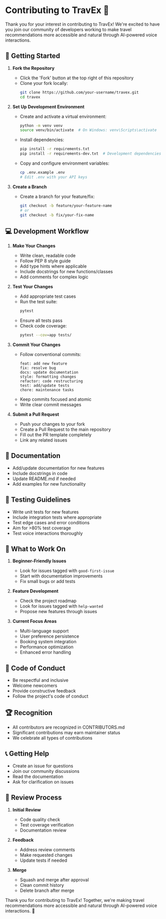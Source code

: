 # Contributing to TravEx 🌟

Thank you for your interest in contributing to TravEx! We're excited to have you join our community of developers working to make travel recommendations more accessible and natural through AI-powered voice interactions.

## 🚀 Getting Started

1. **Fork the Repository**
   - Click the 'Fork' button at the top right of this repository
   - Clone your fork locally:
     ```bash
     git clone https://github.com/your-username/travex.git
     cd travex
     ```

2. **Set Up Development Environment**
   - Create and activate a virtual environment:
     ```bash
     python -m venv venv
     source venv/bin/activate  # On Windows: venv\Scripts\activate
     ```
   - Install dependencies:
     ```bash
     pip install -r requirements.txt
     pip install -r requirements-dev.txt  # Development dependencies
     ```
   - Copy and configure environment variables:
     ```bash
     cp .env.example .env
     # Edit .env with your API keys
     ```

3. **Create a Branch**
   - Create a branch for your feature/fix:
     ```bash
     git checkout -b feature/your-feature-name
     # or
     git checkout -b fix/your-fix-name
     ```

## 💻 Development Workflow

1. **Make Your Changes**
   - Write clean, readable code
   - Follow PEP 8 style guide
   - Add type hints where applicable
   - Include docstrings for new functions/classes
   - Add comments for complex logic

2. **Test Your Changes**
   - Add appropriate test cases
   - Run the test suite:
     ```bash
     pytest
     ```
   - Ensure all tests pass
   - Check code coverage:
     ```bash
     pytest --cov=app tests/
     ```

3. **Commit Your Changes**
   - Follow conventional commits:
     ```
     feat: add new feature
     fix: resolve bug
     docs: update documentation
     style: formatting changes
     refactor: code restructuring
     test: add/update tests
     chore: maintenance tasks
     ```
   - Keep commits focused and atomic
   - Write clear commit messages

4. **Submit a Pull Request**
   - Push your changes to your fork
   - Create a Pull Request to the main repository
   - Fill out the PR template completely
   - Link any related issues

## 📝 Documentation

- Add/update documentation for new features
- Include docstrings in code
- Update README.md if needed
- Add examples for new functionality

## 🧪 Testing Guidelines

- Write unit tests for new features
- Include integration tests where appropriate
- Test edge cases and error conditions
- Aim for >80% test coverage
- Test voice interactions thoroughly

## 🎯 What to Work On

1. **Beginner-Friendly Issues**
   - Look for issues tagged with `good-first-issue`
   - Start with documentation improvements
   - Fix small bugs or add tests

2. **Feature Development**
   - Check the project roadmap
   - Look for issues tagged with `help-wanted`
   - Propose new features through issues

3. **Current Focus Areas**
   - Multi-language support
   - User preference persistence
   - Booking system integration
   - Performance optimization
   - Enhanced error handling

## 🚫 Code of Conduct

- Be respectful and inclusive
- Welcome newcomers
- Provide constructive feedback
- Follow the project's code of conduct

## 🏆 Recognition

- All contributors are recognized in CONTRIBUTORS.md
- Significant contributions may earn maintainer status
- We celebrate all types of contributions

## 📞 Getting Help

- Create an issue for questions
- Join our community discussions
- Read the documentation
- Ask for clarification on issues

## 🔄 Review Process

1. **Initial Review**
   - Code quality check
   - Test coverage verification
   - Documentation review

2. **Feedback**
   - Address review comments
   - Make requested changes
   - Update tests if needed

3. **Merge**
   - Squash and merge after approval
   - Clean commit history
   - Delete branch after merge

Thank you for contributing to TravEx! Together, we're making travel recommendations more accessible and natural through AI-powered voice interactions. 🌟 